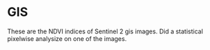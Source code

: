 # GIS
These are the NDVI indices of Sentinel 2 gis images.
Did a statistical pixelwise analysize on one of the images.
